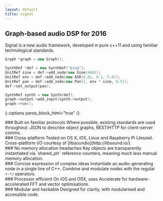 ```yaml
---
layout: default
title: signal
---
```


## Graph-based audio DSP for 2016

Signal is a new audio framework, developed in pure c++11 and using familiar technological standards.

```cpp
Graph *graph = new Graph();

SynthDef *def = new SynthDef("ping");
UnitRef sine = def->add_node(new Sine(440));
UnitRef env = def->add_node(new ASR(0.01, 0.1, 5.0));
UnitRef pan = def->add_node(new Pan(2, env * sine, 0.5));
def->set_output(pan);

SynthRef synth = new Synth(def);
graph->output->add_input(synth->output);
graph->run();
```

{::options parse_block_html="true" /}
<div class="row">
<div class="box">
### Built on familiar protocols
Where possible, existing standards are used throughout: JSON to describe object graphs, REST/HTTP for client-server comms.
</div>

<div class="box">
### Cross-platform
Tested on OS X, iOS, Linux and Raspberry Pi (Jessie). Cross-platform I/O courtesy of [libsoundio](http://libsound.io/).
</div>

<div class="box">
### No memory allocation headaches
Key objects are transparently instantiated via `shared_ptr` reference counters, meaning much less manual memory allocation.
</div>

</div>
<div class="row">

<div class="box">
### Concise expression of complex ideas
Instantiate an audio-generating node in a single line of C++. Combine and modulate nodes with the regular <code>+-*/</code> operators.
</div>


<div class="box">
### Processor efficient
On iOS and OSX, uses Accelerate for hardware-accelerated FFT and vector optimisations.
</div>

<div class="box">
### Modular and hackable
Designed for clarity, with modularised and accessible code.
</div>

</div>
